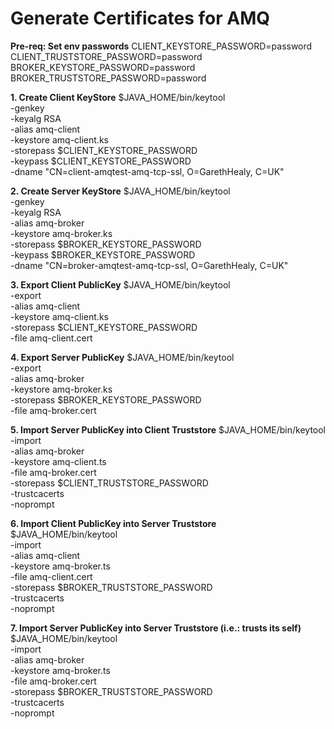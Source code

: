 # Generate Certificates for AMQ
**Pre-req: Set env passwords**
CLIENT_KEYSTORE_PASSWORD=password
CLIENT_TRUSTSTORE_PASSWORD=password
BROKER_KEYSTORE_PASSWORD=password
BROKER_TRUSTSTORE_PASSWORD=password

**1. Create Client KeyStore**
$JAVA_HOME/bin/keytool \
 -genkey \
 -keyalg RSA \
 -alias amq-client \
 -keystore amq-client.ks \
 -storepass $CLIENT_KEYSTORE_PASSWORD \
 -keypass $CLIENT_KEYSTORE_PASSWORD \
 -dname "CN=client-amqtest-amq-tcp-ssl, O=GarethHealy, C=UK"

**2. Create Server KeyStore**
$JAVA_HOME/bin/keytool \
 -genkey \
 -keyalg RSA \
 -alias amq-broker \
 -keystore amq-broker.ks \
 -storepass $BROKER_KEYSTORE_PASSWORD \
 -keypass $BROKER_KEYSTORE_PASSWORD \
 -dname "CN=broker-amqtest-amq-tcp-ssl, O=GarethHealy, C=UK"

**3. Export Client PublicKey**
$JAVA_HOME/bin/keytool \
 -export \
 -alias amq-client \
 -keystore amq-client.ks \
 -storepass $CLIENT_KEYSTORE_PASSWORD \
 -file amq-client.cert

**4. Export Server PublicKey**
$JAVA_HOME/bin/keytool \
  -export \
  -alias amq-broker \
  -keystore amq-broker.ks \
  -storepass $BROKER_KEYSTORE_PASSWORD \
  -file amq-broker.cert

**5. Import Server PublicKey into Client Truststore**
$JAVA_HOME/bin/keytool \
 -import \
 -alias amq-broker \
 -keystore amq-client.ts \
 -file amq-broker.cert \
 -storepass $CLIENT_TRUSTSTORE_PASSWORD \
 -trustcacerts \
 -noprompt
 
**6. Import Client PublicKey into Server Truststore**
$JAVA_HOME/bin/keytool \
 -import \
 -alias amq-client \
 -keystore amq-broker.ts \
 -file amq-client.cert \
 -storepass $BROKER_TRUSTSTORE_PASSWORD \
 -trustcacerts \
 -noprompt
 
**7. Import Server PublicKey into Server Truststore (i.e.: trusts its self)**
$JAVA_HOME/bin/keytool \
  -import \
  -alias amq-broker \
  -keystore amq-broker.ts \
  -file amq-broker.cert \
  -storepass $BROKER_TRUSTSTORE_PASSWORD \
  -trustcacerts \
  -noprompt

